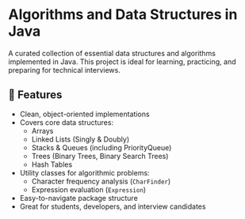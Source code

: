 # Algorithms and Data Structures in Java

A curated collection of essential data structures and algorithms implemented in Java. This project is ideal for learning, practicing, and preparing for technical interviews.

## 📌 Features

- Clean, object-oriented implementations
- Covers core data structures:
    - Arrays
    - Linked Lists (Singly & Doubly)
    - Stacks & Queues (including PriorityQueue)
    - Trees (Binary Trees, Binary Search Trees)
    - Hash Tables
- Utility classes for algorithmic problems:
    - Character frequency analysis (`CharFinder`)
    - Expression evaluation (`Expression`)
- Easy-to-navigate package structure
- Great for students, developers, and interview candidates

